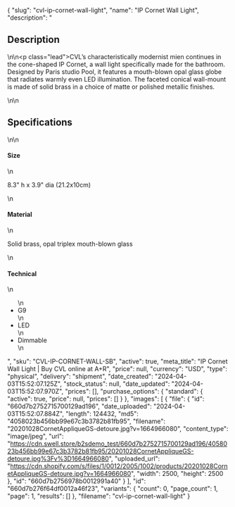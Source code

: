 {
  "slug": "cvl-ip-cornet-wall-light",
  "name": "IP Cornet Wall Light",
  "description": "<h2>Description</h2>\n<!-- split -->\n<p class=\"lead\">CVL’s characteristically modernist mien continues in  the cone-shaped IP Cornet, a wall light specifically made for the bathroom. Designed by Paris studio Pool, it features a mouth-blown opal glass globe that radiates warmly even LED illumination. The faceted conical wall-mount is made of solid brass in a choice of matte or polished metallic finishes.</p>\n<!-- split -->\n<h2>Specifications</h2>\n<!-- split -->\n<h4>Size</h4>\n<p>8.3\" h x 3.9\" dia (21.2x10cm)</p>\n<h4>Material</h4>\n<p>Solid brass, opal triplex mouth-blown glass</p>\n<h4>Technical</h4>\n<ul>\n<li>G9</li>\n<li>LED</li>\n<li>Dimmable</li>\n</ul>",
  "sku": "CVL-IP-CORNET-WALL-SB",
  "active": true,
  "meta_title": "IP Cornet Wall Light | Buy CVL online at A+R",
  "price": null,
  "currency": "USD",
  "type": "physical",
  "delivery": "shipment",
  "date_created": "2024-04-03T15:52:07.125Z",
  "stock_status": null,
  "date_updated": "2024-04-03T15:52:07.970Z",
  "prices": [],
  "purchase_options": {
    "standard": {
      "active": true,
      "price": null,
      "prices": []
    }
  },
  "images": [
    {
      "file": {
        "id": "660d7b2752715700129ad196",
        "date_uploaded": "2024-04-03T15:52:07.884Z",
        "length": 124432,
        "md5": "4058023b456bb99e67c3b3782b81fb95",
        "filename": "20201028CornetAppliqueGS-detoure.jpg?v=1664966080",
        "content_type": "image/jpeg",
        "url": "https://cdn.swell.store/b2sdemo_test/660d7b2752715700129ad196/4058023b456bb99e67c3b3782b81fb95/20201028CornetAppliqueGS-detoure.jpg%3Fv%3D1664966080",
        "uploaded_url": "https://cdn.shopify.com/s/files/1/0012/2005/1002/products/20201028CornetAppliqueGS-detoure.jpg?v=1664966080",
        "width": 2500,
        "height": 2500
      },
      "id": "660d7b2756978b0012991a40"
    }
  ],
  "id": "660d7b276f64df0012a46f23",
  "variants": {
    "count": 0,
    "page_count": 1,
    "page": 1,
    "results": []
  },
  "filename": "cvl-ip-cornet-wall-light"
}